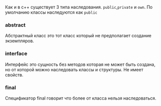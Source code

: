 
Как и в c++ существует 3 типа наследования.
`public`,`private` и `own`.
По умолчанию классы наследуются как `public`

### abstract
Абстрактный класс это тот класс который не предполагает создание 
экземпляров.
### interface
Интерфейс это сущность без методов которая не может быть создана, но
от которой можно наследовать классы и структуры. Не имеет свойств.
### final
Спецификатор final говорит что более от класса нельзя наследоваться.
